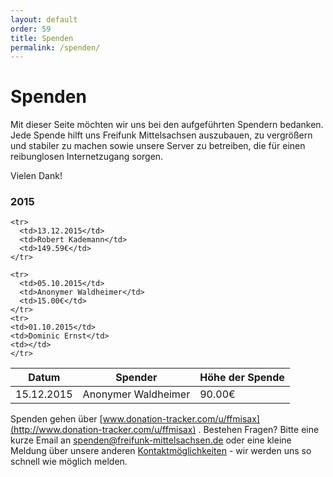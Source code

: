 ```yaml
---
layout: default
order: 59
title: Spenden
permalink: /spenden/
---
```


# Spenden

Mit dieser Seite möchten wir uns bei den aufgeführten Spendern bedanken. Jede Spende hilft uns Freifunk Mittelsachsen
auszubauen, zu vergrößern und stabiler zu machen sowie unsere Server zu betreiben, die für einen reibunglosen
Internetzugang sorgen.  

Vielen Dank!

### 2015

<table class="table">
<thead>
  <tr>
    <th>Datum</th>
    <th>Spender</th>
    <th>Höhe der Spende</th>
  </tr>
  </thead>
  <tbody>
    <tr>
      <td>15.12.2015</td>
      <td>Anonymer Waldheimer</td>
      <td>90.00€</td>
    </tr>

    <tr>
      <td>13.12.2015</td>
      <td>Robert Kademann</td>
      <td>149.59€</td>
    </tr>

    <tr>
      <td>05.10.2015</td>
      <td>Anonymer Waldheimer</td>
      <td>15.00€</td>
    </tr>
    <tr>
	<td>01.10.2015</td>
	<td>Dominic Ernst</td>
	<td></td>
    </tr>

  </tbody>
</table>

Spenden gehen über [www.donation-tracker.com/u/ffmisax](http://www.donation-tracker.com/u/ffmisax) . Bestehen Fragen? Bitte eine kurze Email an
[spenden@freifunk-mittelsachsen.de](spenden@freifunk-mittelsachsen.de) oder eine kleine Meldung über unsere anderen [Kontaktmöglichkeiten](/kontakt) - wir werden uns so schnell wie möglich melden.
